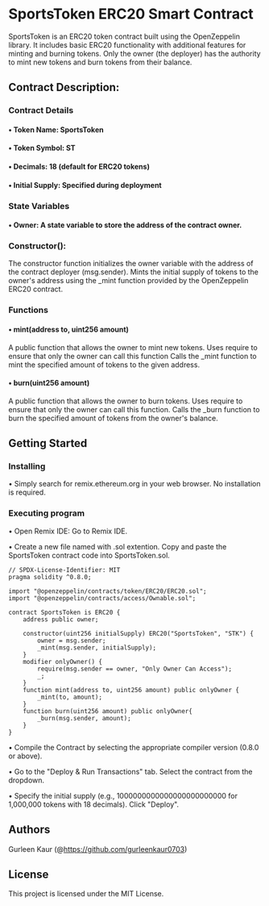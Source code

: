 # SportsToken ERC20 Smart Contract
SportsToken is an ERC20 token contract built using the OpenZeppelin library. It includes basic ERC20 functionality with additional features for minting and burning tokens. Only the owner (the deployer) has the authority to mint new tokens and burn tokens from their balance.

## Contract Description:

### Contract Details

#### • Token Name: SportsToken
#### • Token Symbol: ST
#### • Decimals: 18 (default for ERC20 tokens)
#### • Initial Supply: Specified during deployment

### State Variables

#### •	Owner: A state variable to store the address of the contract owner.

### Constructor():
The constructor function initializes the owner variable with the address of the contract deployer (msg.sender).
Mints the initial supply of tokens to the owner's address using the _mint function provided by the OpenZeppelin ERC20 contract.

### Functions
#### •	mint(address to, uint256 amount)
A public function that allows the owner to mint new tokens.
Uses require to ensure that only the owner can call this function
Calls the _mint function to mint the specified amount of tokens to the given address.

#### •	burn(uint256 amount) 
A public function that allows the owner to burn tokens.
Uses require to ensure that only the owner can call this function.
Calls the _burn function to burn the specified amount of tokens from the owner's balance.

## Getting Started

### Installing

•	Simply search for remix.ethereum.org in your web browser.	No installation is required.

### Executing program
• Open Remix IDE: Go to Remix IDE.

• Create a new file named with .sol extention. Copy and paste the SportsToken contract code into SportsToken.sol.
```
// SPDX-License-Identifier: MIT
pragma solidity ^0.8.0;

import "@openzeppelin/contracts/token/ERC20/ERC20.sol";
import "@openzeppelin/contracts/access/Ownable.sol";

contract SportsToken is ERC20 {
    address public owner;

    constructor(uint256 initialSupply) ERC20("SportsToken", "STK") {
        owner = msg.sender;
        _mint(msg.sender, initialSupply);
    }
    modifier onlyOwner() {
        require(msg.sender == owner, "Only Owner Can Access");
        _;
    }
    function mint(address to, uint256 amount) public onlyOwner {
        _mint(to, amount);
    }
    function burn(uint256 amount) public onlyOwner{
        _burn(msg.sender, amount);
    }
}
```

• Compile the Contract by selecting the appropriate compiler version (0.8.0 or above).

• Go to the "Deploy & Run Transactions" tab. Select the contract from the dropdown.

• Specify the initial supply (e.g., 1000000000000000000000000 for 1,000,000 tokens with 18 decimals). Click "Deploy".


## Authors

Gurleen Kaur
(@https://github.com/gurleenkaur0703)

## License

This project is licensed under the MIT License.
